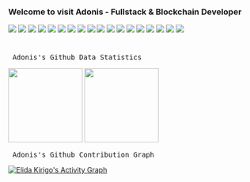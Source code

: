 <!--### Hello everyone 👋-->
### Welcome to visit Adonis - Fullstack & Blockchain Developer
<!--
**ychrisbishop/ychrisbishop** is a ✨ _special_ ✨ repository because its `README.md` (this file) appears on your GitHub profile.

Here are some ideas to get you started:

- 🔭 I’m currently working on ...
- 🌱 I’m currently learning ...
- 👯 I’m looking to collaborate on ...
- 🤔 I’m looking for help with ...
- 💬 Ask me about ...
- 📫 How to reach me: ...
- 😄 Pronouns: ...
- ⚡ Fun fact: ...
-->

![](https://img.shields.io/badge/React-blue) ![](https://img.shields.io/badge/Next-blue) ![](https://img.shields.io/badge/Mui-blue) ![](https://img.shields.io/badge/Vue-blue) ![](https://img.shields.io/badge/Nuxt-blue) ![](https://img.shields.io/badge/Node-blue) ![](https://img.shields.io/badge/Database-blue) ![](https://img.shields.io/badge/Tailwind-blue) ![](https://img.shields.io/badge/AWS-blue) ![](https://img.shields.io/badge/Web3.js-blue) ![](https://img.shields.io/badge/Ethers.js-blue) ![](https://img.shields.io/badge/Solidity-blue) ![](https://img.shields.io/badge/Rust-blue) ![](https://img.shields.io/badge/Blockchain-blue) ![](https://img.shields.io/badge/Ethereum-blue) ![](https://img.shields.io/badge/Solana-blue) ![](https://img.shields.io/badge/NEAR-blue) ![](https://img.shields.io/badge/Smart%Contract-blue)
<h1 align="center"></h1>
       <pre> Adonis's Github Data Statistics</pre>
<div align="left">
<img height="150px" src="https://github-readme-stats.vercel.app/api?username=adonis923&show_icons=true&include_all_commits=false&count_private=true"/>
<img height="150px" src="https://github-readme-stats.vercel.app/api/top-langs/?username=adonis923&layout=compact&count_private=true&include_all_commits=true" />
</div>
<img height="0px" />
<pre> Adonis's Github Contribution Graph </pre>
<a align ="center" href="https://github.com/elidakirigo/github-readme-activity-graph">
    <img alt="Elida Kirigo's Activity Graph" src="https://activity-graph.herokuapp.com/graph?username=adonis923&bg_color=0D1117&color=5BCDEC&line=5BCDEC&point=FFFFFF&hide_border=false" />
</a>
<br/>  


